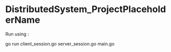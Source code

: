 # DistributedSystem_ProjectPlaceholderName

Run using :

go run client_session.go server_session.go main.go
